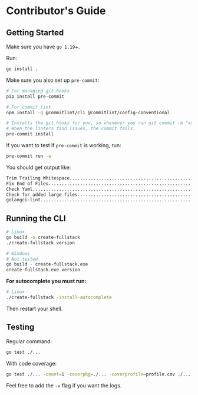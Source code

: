 # Contributor's Guide

## Getting Started

Make sure you have `go 1.19`+.

Run:

```bash
go install .
```

Make sure you also set up `pre-commit`:

```bash
# For managing git hooks
pip install pre-commit

# For commit lint
npm install -g @commitlint/cli @commitlint/config-conventional

# Installs the git hooks for you, so whenever you run git commit -m "xxxx", it will run the linters automatically.
# When the linters find issues, the commit fails.
pre-commit install
```

If you want to test if `pre-commit` is working, run:

```bash
pre-commit run -a
```

You should get output like:

```bash
Trim Trailing Whitespace.................................................Passed
Fix End of Files.........................................................Passed
Check Yaml...............................................................Passed
Check for added large files..............................................Passed
golangci-lint............................................................Passed
```

## Running the CLI

```bash
# Linux
go build -o create-fullstack
./create-fullstack version

# Windows
# Not tested
go build - create-fullstack.exe
create-fullstack.exe version
```

**For autocomplete you must run:**

```bash
# Linux
./create-fullstack -install-autocomplete
```

Then restart your shell.

## Testing

Regular command:

```bash
go test ./...
```

With code coverage:

```bash
go test ./... -count=1 -coverpkg=./... -coverprofile=profile.cov ./... && go tool cover -func profile.cov
```

Feel free to add the `-v` flag if you want the logs.
